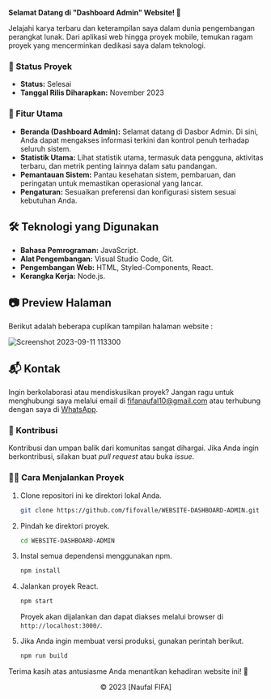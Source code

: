 **Selamat Datang di "Dashboard Admin" Website! 🚀**

Jelajahi karya terbaru dan keterampilan saya dalam dunia pengembangan perangkat lunak. Dari aplikasi web hingga proyek mobile, temukan ragam proyek yang mencerminkan dedikasi saya dalam teknologi.

### 🚧 Status Proyek

- **Status:** Selesai
- **Tanggal Rilis Diharapkan:** November 2023

### 🚀 Fitur Utama

- **Beranda (Dashboard Admin):** Selamat datang di Dasbor Admin. Di sini, Anda dapat mengakses informasi terkini dan kontrol penuh terhadap seluruh sistem.
- **Statistik Utama:** Lihat statistik utama, termasuk data pengguna, aktivitas terbaru, dan metrik penting lainnya dalam satu pandangan.
- **Pemantauan Sistem:** Pantau kesehatan sistem, pembaruan, dan peringatan untuk memastikan operasional yang lancar.
- **Pengaturan:** Sesuaikan preferensi dan konfigurasi sistem sesuai kebutuhan Anda.

## 🛠️ Teknologi yang Digunakan

- **Bahasa Pemrograman:** JavaScript.
- **Alat Pengembangan:** Visual Studio Code, Git.
- **Pengembangan Web:** HTML, Styled-Components, React.
- **Kerangka Kerja:** Node.js.

## 📷 Preview Halaman

Berikut adalah beberapa cuplikan tampilan halaman website :

![Screenshot 2023-09-11 113300](https://github.com/fifovalle/WEBSITE-DASHBOARD-ADMIN/assets/90078068/0816ec40-c569-4af1-9014-9833117f4e69)

## 📬 Kontak

Ingin berkolaborasi atau mendiskusikan proyek? Jangan ragu untuk menghubungi saya melalui email di [fifanaufal10@gmail.com](mailto:fifanaufal10@gmail.com) atau terhubung dengan saya di [WhatsApp](https://wa.me/+6281223652490).

### 🙏 Kontribusi

Kontribusi dan umpan balik dari komunitas sangat dihargai. Jika Anda ingin berkontribusi, silakan buat _pull request_ atau buka _issue_.

### 👨‍💻 Cara Menjalankan Proyek

1. Clone repositori ini ke direktori lokal Anda.

   ```bash
   git clone https://github.com/fifovalle/WEBSITE-DASHBOARD-ADMIN.git
   ```

2. Pindah ke direktori proyek.

   ```bash
   cd WEBSITE-DASHBOARD-ADMIN
   ```

3. Instal semua dependensi menggunakan npm.

   ```bash
   npm install
   ```

4. Jalankan proyek React.

   ```bash
   npm start
   ```

   Proyek akan dijalankan dan dapat diakses melalui browser di `http://localhost:3000/`.

5. Jika Anda ingin membuat versi produksi, gunakan perintah berikut.

   ```bash
   npm run build
   ```

Terima kasih atas antusiasme Anda menantikan kehadiran website ini! 🙌

<div align="center">
  &copy; 2023 [Naufal FIFA]
</div>
